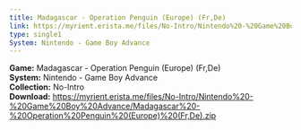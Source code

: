 ```yaml
---
title: Madagascar - Operation Penguin (Europe) (Fr,De)
link: https://myrient.erista.me/files/No-Intro/Nintendo%20-%20Game%20Boy%20Advance/Madagascar%20-%20Operation%20Penguin%20(Europe)%20(Fr,De).zip
type: single1
System: Nintendo - Game Boy Advance
---
```

<b>Game:</b> Madagascar - Operation Penguin (Europe) (Fr,De)<br>
<b>System:</b> Nintendo - Game Boy Advance<br>
<b>Collection:</b> No-Intro<br>
<b>Download:</b> https://myrient.erista.me/files/No-Intro/Nintendo%20-%20Game%20Boy%20Advance/Madagascar%20-%20Operation%20Penguin%20(Europe)%20(Fr,De).zip